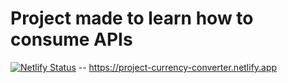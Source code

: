 # Project made to learn how to consume APIs

[![Netlify Status](https://api.netlify.com/api/v1/badges/78a4b7ec-10b1-4557-ac9f-849d9018a165/deploy-status)](https://app.netlify.com/sites/project-currency-converter/deploys) -- https://project-currency-converter.netlify.app